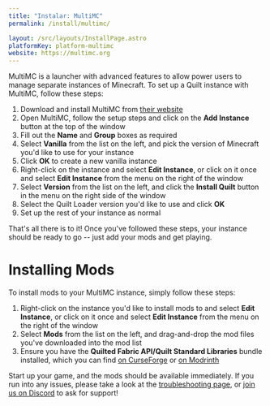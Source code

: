 ```yaml
---
title: "Instalar: MultiMC"
permalink: /install/multimc/

layout: /src/layouts/InstallPage.astro
platformKey: platform-multimc
website: https://multimc.org
---
```


MultiMC is a launcher with advanced features to allow power users to manage separate instances of Minecraft. To set up a Quilt instance with MultiMC, follow these steps:

1. Download and install MultiMC from [their website](https://multimc.org)
2. Open MultiMC, follow the setup steps and click on the **Add Instance** button at the top of the window
3. Fill out the **Name** and **Group** boxes as required
4. Select **Vanilla** from the list on the left, and pick the version of Minecraft you'd like to use for your instance
5. Click **OK** to create a new vanilla instance
6. Right-click on the instance and select **Edit Instance**, or click on it once and select **Edit Instance** from the menu on the right of the window
7. Select **Version** from the list on the left, and click the **Install Quilt** button in the menu on the right side of the window
8. Select the Quilt Loader version you'd like to use and click **OK**
9. Set up the rest of your instance as normal

That's all there is to it! Once you've followed these steps, your instance should be ready to go -- just add your mods and get playing.

# Installing Mods

To install mods to your MultiMC instance, simply follow these steps:

1. Right-click on the instance you'd like to install mods to and select **Edit Instance**, or click on it once and select **Edit Instance** from the menu on the right of the window
2. Select **Mods** from the list on the left, and drag-and-drop the mod files you've downloaded into the mod list
3. Ensure you have the **Quilted Fabric API/Quilt Standard Libraries** bundle installed, which you can find [on CurseForge](https://www.curseforge.com/minecraft/mc-mods/qsl) or [on Modrinth](https://modrinth.com/mod/qsl)

Start up your game, and the mods should be available immediately. If you run into any issues, please take a look at the [troubleshooting page](/en/usage/troubleshooting), or [join us on Discord](https://discord.quiltmc.org) to ask for support!

